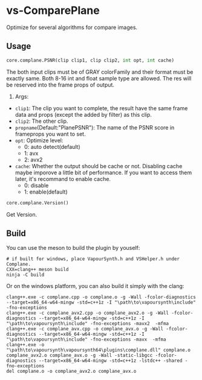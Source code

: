 # vs-ComparePlane
Optimize for several algorithms for compare images.

## Usage
```python
core.complane.PSNR(clip clip1, clip clip2, int opt, int cache)
```
The both input clips must be of GRAY colorFamily and their format must be exactly same. Both 8-16 int and float sample type are allowed.
The res will be reserved into the frame props of output.
1. Args:
  - ```clip1```: The clip you want to complete, the result have the same frame data and props (except the added by filter) as this clip.
  - ```clip2```: The other clip.
  - ```propname```(Default:"PlanePSNR"): The name of the PSNR score in frameprops you want to set. 
  - ```opt```: Optimize level:
    - 0: auto detect(default)
    - 1: avx
    - 2: avx2
  - ```cache```: Whether the output should be cache or not. Disabling cache maybe imporove a little bit of performance. If you want to access them later, it's recommand to enable cache.
    - 0: disable
    - 1: enable(default)  
```python
core.complane.Version()
```
Get Version.
## Build
You can use the meson to build the plugin by youself:
```
# if built for windows, place VapourSynth.h and VSHelper.h under Complane.
CXX=clang++ meson build
ninja -C build
```
Or on the windows platform, you can also build it simply with the clang:
```
clang++.exe -c complane.cpp -o complane.o -g -Wall -fcolor-diagnostics --target=x86_64-w64-mingw -std=c++1z -I "\path\to\vapoursynth\include" -fno-exceptions
clang++.exe -c complane_avx2.cpp -o complane_avx2.o -g -Wall -fcolor-diagnostics --target=x86_64-w64-mingw -std=c++1z -I "\path\to\vapoursynth\include" -fno-exceptions -mavx2  -mfma
clang++.exe -c complane_avx.cpp -o complane_avx.o -g -Wall -fcolor-diagnostics --target=x86_64-w64-mingw -std=c++1z -I "\path\to\vapoursynth\include" -fno-exceptions -mavx  -mfma
clang++.exe -o "\path\to\vapoursynth\vapoursynth64\plugins\complane.dll" complane.o complane_avx2.o complane_avx.o -g -Wall -static-libgcc -fcolor-diagnostics --target=x86_64-w64-mingw -std=c++1z -lstdc++ -shared -fno-exceptions
del complane.o -o complane_avx2.o complane_avx.o
```

